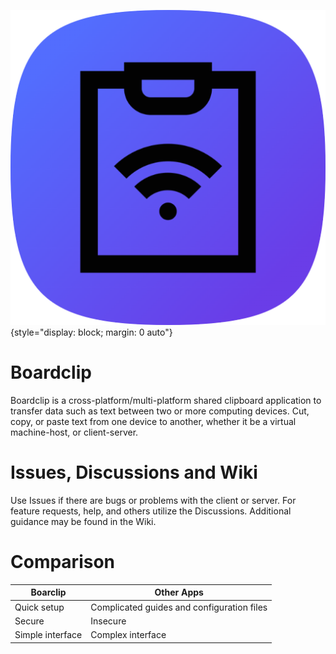 ![Boarclip main icon](https://raw.githubusercontent.com/soupeehash/Boardclip/main/icon-512.png){style="display: block; margin: 0 auto"}

# Boardclip

Boardclip is a cross-platform/multi-platform shared clipboard application to transfer data such as text between two or more computing devices. Cut, copy, or paste text from one device to another, whether it be a virtual machine-host, or client-server.

# Issues, Discussions and Wiki

Use Issues if there are bugs or problems with the client or server. For feature requests, help, and others utilize the Discussions.  Additional guidance may be found in the Wiki.

# Comparison

| Boarclip | Other Apps |
| --- | --- |
| Quick setup | Complicated guides and configuration files |
| Secure | Insecure |
| Simple interface | Complex interface |
